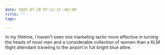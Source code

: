 ```yaml
---
date: 2025-07-10 07:12:13 +02:00
title: ""
tags:

---
```

In my lifetime, I haven't seen one marketing tactic more effective in turning the heads of most men and a considerable collection of women than a KLM flight attendant traveling to the airport in full bright blue attire.
